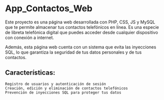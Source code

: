 # App_Contactos_Web

Este proyecto es una página web desarrollada con PHP, CSS, JS y MySQL que te permite almacenar tus contactos telefónicos en línea. Es una especie de libreta telefónica digital que puedes acceder desde cualquier dispositivo con conexión a internet.

Además, esta página web cuenta con un sistema que evita las inyecciones SQL, lo que garantiza la seguridad de tus datos personales y de tus contactos.

## Características:

```
Registro de usuarios y autenticación de sesión
Creación, edición y eliminación de contactos telefónicos
Prevención de inyecciones SQL para proteger tus datos
```
